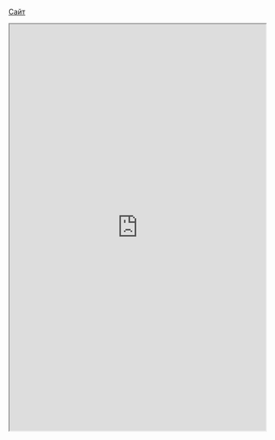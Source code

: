 [Сайт](https://codewars.com)

<iframe 
		height = 800
		width = 100%
		padding = 0 0
		marging = 0 0
		src = "https://codewars.com/"></iframe>
	